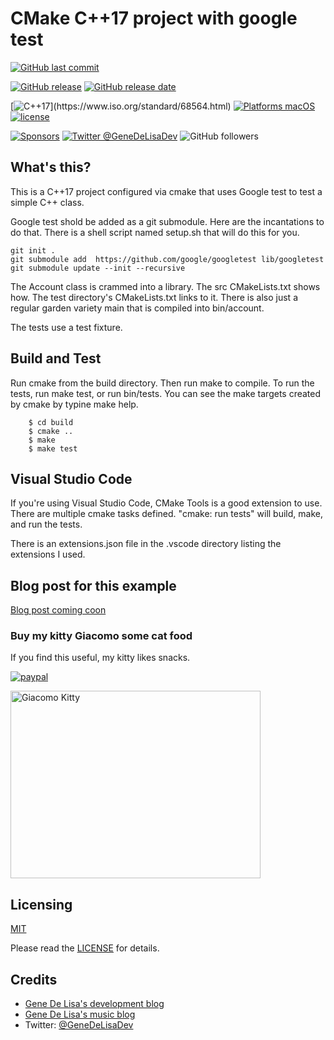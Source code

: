 # CMake C++17 project with google test

[![GitHub last commit](https://img.shields.io/github/last-commit/genedelisa/cmakegtest.svg)](https://github.com/genedelisa/cmakegtest/commits/master)

[![GitHub release](https://img.shields.io/github/release/genedelisa/cmakegtest.svg)](https://github.com/genedelisa/cmakegtest/releases/)
[![GitHub release date](https://img.shields.io/github/release-date/genedelisa/cmakegtest.svg)](https://github.com/genedelisa/cmakegtest/releases)

[![C++17](https://img.shields.io/badge/c++17-compatible-4BC51D.svg?style=flat")](https://www.iso.org/standard/68564.html)
[![Platforms macOS](https://img.shields.io/badge/Platforms-OS%20X-lightgray.svg?style=flat)](https://swift.org/)
[![license](https://img.shields.io/github/license/mashape/apistatus.svg)](https://en.wikipedia.org/wiki/MIT_License)

[![Sponsors](https://img.shields.io/badge/Sponsors-Rockhopper%20Technologies-orange.svg?style=flat)](http://www.rockhoppertech.com/)
[![Twitter @GeneDeLisaDev](https://img.shields.io/twitter/follow/GeneDeLisaDev.svg?style=social)](https://twitter.com/GeneDeLisaDev)
![GitHub followers](https://img.shields.io/github/followers/genedelisa.svg?label=Follow&style=social)

## What's this?

This is a C++17 project configured via cmake that uses Google test to test a simple C++ class.

Google test shold be added as a git submodule. Here are the incantations to do that.
There is a shell script named setup.sh that will do this for you.

```shell
git init .
git submodule add  https://github.com/google/googletest lib/googletest
git submodule update --init --recursive
```

The Account class is crammed into a library. The src CMakeLists.txt shows how. The test directory's CMakeLists.txt links to it. There is also just a regular garden variety main that is compiled into bin/account.

The tests use a test fixture.

## Build and Test

Run cmake from the build directory. Then run make to compile.
To run the tests, run make test, or run bin/tests.
You can see the make targets created by cmake by typine make help.

```shell
    $ cd build
    $ cmake ..
    $ make
    $ make test
```

## Visual Studio Code

If you're using Visual Studio Code, CMake Tools is a good extension to use. There are multiple cmake tasks defined. "cmake: run tests" will build, make, and run the tests.

There is an extensions.json file in the .vscode directory listing the extensions I used.

## Blog post for this example

[Blog post coming coon](http://www.rockhoppertech.com/blog/)

### Buy my kitty Giacomo some cat food

If you find this useful, my kitty likes snacks.

[![paypal](https://www.paypalobjects.com/en_US/i/btn/btn_donate_SM.gif)](https://www.paypal.com/cgi-bin/webscr?cmd=_donations&business=F5KE9Z29MH8YQ&bnP-DonationsBF:btn_donate_SM.gif:NonHosted)

<img src="http://www.rockhoppertech.com/blog/wp-content/uploads/2016/07/momocoding-1024.png" alt="Giacomo Kitty" width="400" height="300">

## Licensing

[MIT](https://en.wikipedia.org/wiki/MIT_License)

Please read the [LICENSE](LICENSE) for details.

## Credits

* [Gene De Lisa's development blog](http://rockhoppertech.com/blog/)
* [Gene De Lisa's music blog](http://genedelisa.com/)
* Twitter: [@GeneDeLisaDev](http://twitter.com/genedelisadev)
